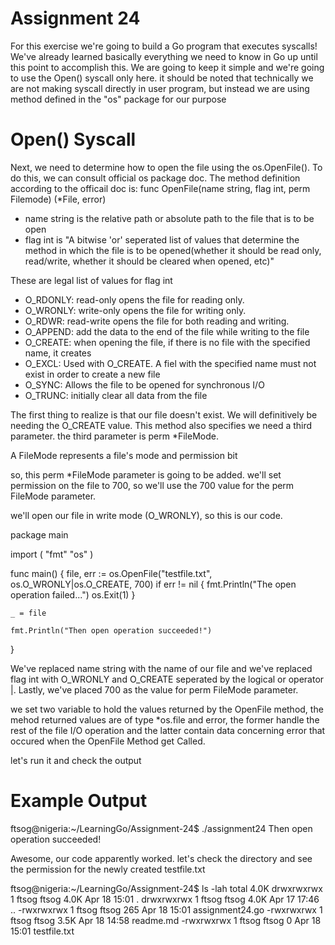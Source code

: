 # Assignment 24
For this exercise we're going to build a Go program that executes syscalls! We've already learned basically everything we need to know in Go up until this point to accomplish this. We are going to keep it simple and we're going to use the Open() syscall only here. it should be noted that technically we are not making syscall directly in user program, but instead we are using method defined in the "os" package for our purpose

# Open() Syscall
Next, we need to determine how to open the file using the os.OpenFile(). To do this, we can consult official os package doc. The method definition according to the officail doc is: func OpenFile(name string, flag int, perm Filemode) (*File, error)
* name string is the relative path or absolute path to the file that is to be open
* flag int is "A bitwise 'or' seperated list of values that determine the method in which the file is to be opened(whether it should be read only, read/write, whether it should be cleared when opened, etc)"

These are legal list of values for flag int

* O_RDONLY: read-only opens the file for reading only.
* O_WRONLY: write-only opens the file for writing only.
* O_RDWR: read-write opens the file for both reading and writing.
* O_APPEND: add the data to the end of the file while writing to the file
* O_CREATE: when opening the file, if there is no file with the specified name, it creates
* O_EXCL: Used with O_CREATE. A fiel with the specified name must not exist in order to create a new file
* O_SYNC: Allows the file to be opened for synchronous I/O
* O_TRUNC: initially clear all data from the file

The first thing to realize is that our file doesn't exist. We will definitively be needing the O_CREATE value. This method also specifies we need a third parameter. the third parameter is perm *FileMode.

A FileMode represents a file's mode and permission bit


so, this perm *FileMode parameter is going to be added. we'll set permission on the file to 700, so we'll use the 700 value for the perm FileMode parameter.

we'll open our file in write mode (O_WRONLY), so this is our code.

package main

import (
	"fmt"
	"os"
)

func main() {
	file, err := os.OpenFile("testfile.txt", os.O_WRONLY|os.O_CREATE, 700)
	if err != nil {
		fmt.Println("The open operation failed...")
		os.Exit(1)
	}

	_ = file

	fmt.Println("Then open operation succeeded!")
}

We've replaced name string with the name of our file and we've replaced flag int with O_WRONLY and O_CREATE seperated by the logical or operator |. Lastly, we've  placed 700 as the value for perm FileMode parameter.

we set two variable to hold the values returned by the OpenFile method, the mehod returned values are of type *os.file and error, the former handle the rest of the file I/O operation and the latter contain data concerning error that occured when the OpenFile Method get Called.

let's run it and check the output


# Example Output
ftsog@nigeria:~/LearningGo/Assignment-24$ ./assignment24
Then open operation succeeded!

Awesome, our code apparently worked. let's check the directory and see the permission for the newly created testfile.txt

ftsog@nigeria:~/LearningGo/Assignment-24$ ls -lah
total 4.0K
drwxrwxrwx 1 ftsog ftsog 4.0K Apr 18 15:01 .
drwxrwxrwx 1 ftsog ftsog 4.0K Apr 17 17:46 ..
-rwxrwxrwx 1 ftsog ftsog  265 Apr 18 15:01 assignment24.go
-rwxrwxrwx 1 ftsog ftsog 3.5K Apr 18 14:58 readme.md
-rwxrwxrwx 1 ftsog ftsog    0 Apr 18 15:01 testfile.txt
